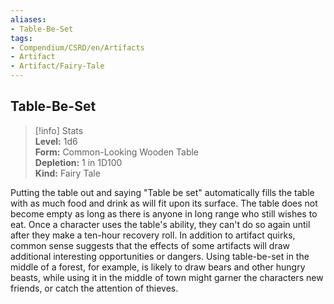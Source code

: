 ```yaml
---
aliases:
- Table-Be-Set
tags:
- Compendium/CSRD/en/Artifacts
- Artifact
- Artifact/Fairy-Tale
---
```


  
## Table-Be-Set  
>[!info] Stats  
> **Level:** 1d6  
> **Form:** Common-Looking Wooden Table  
> **Depletion:** 1 in 1D100  
> **Kind:** Fairy Tale
  
Putting the table out and saying "Table be set" automatically fills the table with as much food and drink as will fit upon its surface. The table does not become empty as long as there is anyone in long range who still wishes to eat. Once a character uses the table's ability, they can't do so again until after they make a ten-hour recovery roll. In addition to artifact quirks, common sense suggests that the effects of some artifacts will draw additional interesting opportunities or dangers. Using table-be-set in the middle of a forest, for example, is likely to draw bears and other hungry beasts, while using it in the middle of town might garner the characters new friends, or catch the attention of thieves.